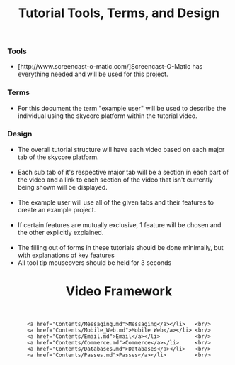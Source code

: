 <div align="center"><h1>Tutorial Tools, Terms, and Design</h1></div>

</BR>

<h3>Tools</h3>

<ul>
	<li>[http://www.screencast-o-matic.com/]Screencast-O-Matic has everything needed and will be used for this project.</li>
</ul>

<h3>Terms</h3>

<ul>
	<li>For this document the term "example user" will be used to describe the individual using the skycore platform within the tutorial video.</li>
</ul>

<h3>Design</h3>

<ul>
	<li>The overall tutorial structure will have each video based on each major tab of the skycore platform.</li></BR>
	<li>Each sub tab of it's respective major tab will be a section in each part of the video and a link to each section of the video that isn't currently being shown will be displayed.</li></BR>
	<li>The example user will use all of the given tabs and their features to create an example project.</li></BR>
	<li>If certain features are mutually exclusive, 1 feature will be chosen and the other explicitly explained.</li></BR>
	<li>The filling out of forms in these tutorials should be done minimally, but with explanations of key features</li>
	<li>All tool tip mouseovers should be held for 3 seconds</li>
</ul>

<div align="center"><h1>Video Framework</h1></div>

</BR>

<div align="center">

	<a href="Contents/Messaging.md">Messaging</a></li>   <br/>
	<a href="Contents/Mobile_Web.md">Mobile Web</a></li> <br/>
	<a href="Contents/Email.md">Email</a></li>           <br/>
	<a href="Contents/Commerce.md">Commerce</a></li>     <br/>
	<a href="Contents/Databases.md">Databases</a></li>   <br/>
	<a href="Contents/Passes.md">Passes</a></li>         <br/>

</div>


